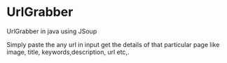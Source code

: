 UrlGrabber
==========
UrlGrabber in java using JSoup

Simply paste the any url in input
get the details of that particular page
like image, title, keywords,description, url etc,.
